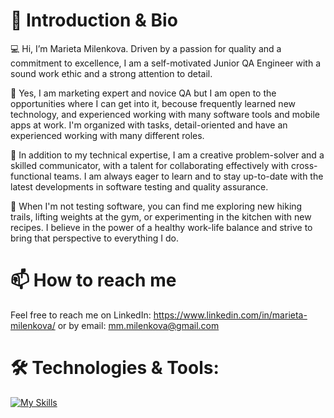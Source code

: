 # 👋 Introduction & Bio 
💻 Hi, I’m Marieta Milenkova. Driven by a passion for quality and a commitment to excellence, I am a self-motivated Junior QA Engineer with a sound work ethic and a strong attention to detail. 

🧠 Yes, I am marketing expert and novice QA but I am open to the opportunities where I can get into it, becouse frequently learned new technology, and experienced working with many software tools and mobile apps at work. I'm organized with tasks, detail-oriented and have an experienced working with many different roles. 

🌱 In addition to my technical expertise, I am a creative problem-solver and a skilled communicator, with a talent for collaborating effectively with cross-functional teams. I am always eager to learn and to stay up-to-date with the latest developments in software testing and quality assurance.

👀 When I'm not testing software, you can find me exploring new hiking trails, lifting weights at the gym, or experimenting in the kitchen with new recipes. I believe in the power of a healthy work-life balance and strive to bring that perspective to everything I do.

# 📫 How to reach me
Feel free to reach me on LinkedIn: https://www.linkedin.com/in/marieta-milenkova/ or by email: mm.milenkova@gmail.com

# 🛠️ Technologies & Tools:
[![My Skills](https://skillicons.dev/icons?i=java,idea,maven,selenium,mysql,html,css,git,postman,linux)](https://skillicons.dev)

<!---
mmilenkova/mmilenkova is a ✨ special ✨ repository because its `README.md` (this file) appears on your GitHub profile.
You can click the Preview link to take a look at your changes.
--->
